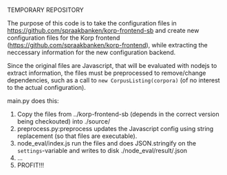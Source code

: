 
TEMPORARY REPOSITORY

The purpose of this code is to take the configuration files in https://github.com/spraakbanken/korp-frontend-sb
and create new configuration files for the Korp frontend (https://github.com/spraakbanken/korp-frontend), while 
extracting the neccessary information for the new configuration backend.

Since the original files are Javascript, that will be evaluated with nodejs to extract information, the files must be
preprocessed to remove/change dependencies, such as a call to `new CorpusListing(corpora)` (of no interest to the
actual configuration).

main.py does this:
1. Copy the files from ../korp-frontend-sb (depends in the correct version being checkouted) into ./source/
2. preprocess.py:preprocess updates the Javascript config using string replacement (so that files are executable).
3. node_eval/index.js run the files and does JSON.stringify on the `settings`-variable and writes to disk ./node_eval/result/<mode>.json
4. ...
5. PROFIT!!!
